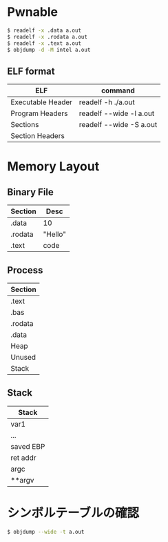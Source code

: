 # Pwnable
```bash
$ readelf -x .data a.out
$ readelf -x .rodata a.out                    
$ readelf -x .text a.out
$ objdump -d -M intel a.out
```
## ELF format
| ELF               | command                 |
| ----------------- | ----------------------- |
| Executable Header | readelf -h ./a.out      |
| Program Headers   | readelf --wide -l a.out |
| Sections          | readelf --wide -S a.out |
| Section Headers   |         |
# Memory Layout
## Binary File
| Section | Desc       |
| ------- | ---------- |
| .data   | 10         |
| .rodata | "Hello"    |
| .text   | code       |
## Process
| Section |
| ------- |
| .text   |
| .bas    |
| .rodata |
| .data   |
| Heap    |
| Unused  |
| Stack   |
## Stack
| Stack     |
| --------- |
| var1      |
| ...       |
| saved EBP |
| ret addr  |
| argc      |
| **argv    |
# シンボルテーブルの確認
```bash
$ objdump --wide -t a.out
```
